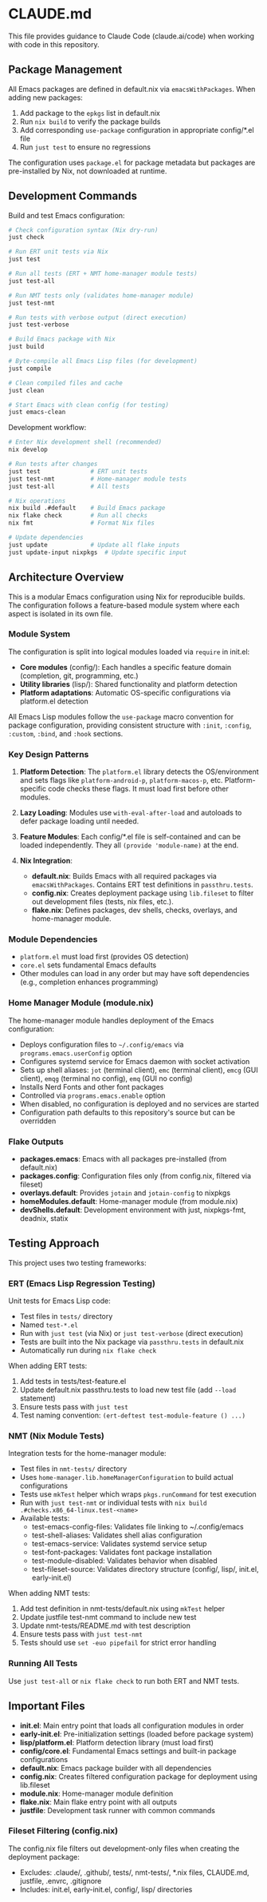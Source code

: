 # CLAUDE.md

This file provides guidance to Claude Code (claude.ai/code) when working with code in this repository.

## Package Management

All Emacs packages are defined in default.nix via `emacsWithPackages`. When adding new packages:
1. Add package to the `epkgs` list in default.nix
2. Run `nix build` to verify the package builds
3. Add corresponding `use-package` configuration in appropriate config/*.el file
4. Run `just test` to ensure no regressions

The configuration uses `package.el` for package metadata but packages are pre-installed by Nix, not downloaded at runtime.

## Development Commands

Build and test Emacs configuration:
```bash
# Check configuration syntax (Nix dry-run)
just check

# Run ERT unit tests via Nix
just test

# Run all tests (ERT + NMT home-manager module tests)
just test-all

# Run NMT tests only (validates home-manager module)
just test-nmt

# Run tests with verbose output (direct execution)
just test-verbose

# Build Emacs package with Nix
just build

# Byte-compile all Emacs Lisp files (for development)
just compile

# Clean compiled files and cache
just clean

# Start Emacs with clean config (for testing)
just emacs-clean
```

Development workflow:
```bash
# Enter Nix development shell (recommended)
nix develop

# Run tests after changes
just test              # ERT unit tests
just test-nmt          # Home-manager module tests
just test-all          # All tests

# Nix operations
nix build .#default    # Build Emacs package
nix flake check        # Run all checks
nix fmt                # Format Nix files

# Update dependencies
just update            # Update all flake inputs
just update-input nixpkgs  # Update specific input
```

## Architecture Overview

This is a modular Emacs configuration using Nix for reproducible builds. The configuration follows a feature-based module system where each aspect is isolated in its own file.

### Module System
The configuration is split into logical modules loaded via `require` in init.el:
- **Core modules** (config/): Each handles a specific feature domain (completion, git, programming, etc.)
- **Utility libraries** (lisp/): Shared functionality and platform detection
- **Platform adaptations**: Automatic OS-specific configurations via platform.el detection

All Emacs Lisp modules follow the `use-package` macro convention for package configuration, providing consistent structure with `:init`, `:config`, `:custom`, `:bind`, and `:hook` sections.

### Key Design Patterns
1. **Platform Detection**: The `platform.el` library detects the OS/environment and sets flags like `platform-android-p`, `platform-macos-p`, etc. Platform-specific code checks these flags. It must load first before other modules.

2. **Lazy Loading**: Modules use `with-eval-after-load` and autoloads to defer package loading until needed.

3. **Feature Modules**: Each config/*.el file is self-contained and can be loaded independently. They all `(provide 'module-name)` at the end.

4. **Nix Integration**:
   - **default.nix**: Builds Emacs with all required packages via `emacsWithPackages`. Contains ERT test definitions in `passthru.tests`.
   - **config.nix**: Creates deployment package using `lib.fileset` to filter out development files (tests, nix files, etc.).
   - **flake.nix**: Defines packages, dev shells, checks, overlays, and home-manager module.

### Module Dependencies
- `platform.el` must load first (provides OS detection)
- `core.el` sets fundamental Emacs defaults
- Other modules can load in any order but may have soft dependencies (e.g., completion enhances programming)

### Home Manager Module (module.nix)
The home-manager module handles deployment of the Emacs configuration:
- Deploys configuration files to `~/.config/emacs` via `programs.emacs.userConfig` option
- Configures systemd service for Emacs daemon with socket activation
- Sets up shell aliases: `jot` (terminal client), `emc` (terminal client), `emcg` (GUI client), `emqg` (terminal no config), `emq` (GUI no config)
- Installs Nerd Fonts and other font packages
- Controlled via `programs.emacs.enable` option
- When disabled, no configuration is deployed and no services are started
- Configuration path defaults to this repository's source but can be overridden

### Flake Outputs
- **packages.emacs**: Emacs with all packages pre-installed (from default.nix)
- **packages.config**: Configuration files only (from config.nix, filtered via fileset)
- **overlays.default**: Provides `jotain` and `jotain-config` to nixpkgs
- **homeModules.default**: Home-manager module (from module.nix)
- **devShells.default**: Development environment with just, nixpkgs-fmt, deadnix, statix

## Testing Approach

This project uses two testing frameworks:

### ERT (Emacs Lisp Regression Testing)
Unit tests for Emacs Lisp code:
- Test files in `tests/` directory
- Named `test-*.el`
- Run with `just test` (via Nix) or `just test-verbose` (direct execution)
- Tests are built into the Nix package via `passthru.tests` in default.nix
- Automatically run during `nix flake check`

When adding ERT tests:
1. Add tests in tests/test-feature.el
2. Update default.nix passthru.tests to load new test file (add `--load` statement)
3. Ensure tests pass with `just test`
4. Test naming convention: `(ert-deftest test-module-feature () ...)`

### NMT (Nix Module Tests)
Integration tests for the home-manager module:
- Test files in `nmt-tests/` directory
- Uses `home-manager.lib.homeManagerConfiguration` to build actual configurations
- Tests use `mkTest` helper which wraps `pkgs.runCommand` for test execution
- Run with `just test-nmt` or individual tests with `nix build .#checks.x86_64-linux.test-<name>`
- Available tests:
  - test-emacs-config-files: Validates file linking to ~/.config/emacs
  - test-shell-aliases: Validates shell alias configuration
  - test-emacs-service: Validates systemd service setup
  - test-font-packages: Validates font package installation
  - test-module-disabled: Validates behavior when disabled
  - test-fileset-source: Validates directory structure (config/, lisp/, init.el, early-init.el)

When adding NMT tests:
1. Add test definition in nmt-tests/default.nix using `mkTest` helper
2. Update justfile test-nmt command to include new test
3. Update nmt-tests/README.md with test description
4. Ensure tests pass with `just test-nmt`
5. Tests should use `set -euo pipefail` for strict error handling

### Running All Tests
Use `just test-all` or `nix flake check` to run both ERT and NMT tests.

## Important Files

- **init.el**: Main entry point that loads all configuration modules in order
- **early-init.el**: Pre-initialization settings (loaded before package system)
- **lisp/platform.el**: Platform detection library (must load first)
- **config/core.el**: Fundamental Emacs settings and built-in package configurations
- **default.nix**: Emacs package builder with all dependencies
- **config.nix**: Creates filtered configuration package for deployment using lib.fileset
- **module.nix**: Home-manager module definition
- **flake.nix**: Main flake entry point with all outputs
- **justfile**: Development task runner with common commands

### Fileset Filtering (config.nix)
The config.nix file filters out development-only files when creating the deployment package:
- Excludes: .claude/, .github/, tests/, nmt-tests/, *.nix files, CLAUDE.md, justfile, .envrc, .gitignore
- Includes: init.el, early-init.el, config/, lisp/ directories